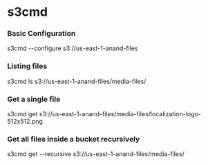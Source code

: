 # s3cmd

### Basic Configuration
s3cmd --configure s3://us-east-1-anand-files

### Listing files
s3cmd ls s3://us-east-1-anand-files/media-files/

### Get a single file
s3cmd get s3://us-east-1-anand-files/media-files/localization-logo-512x512.png

### Get all files inside a bucket recursively
s3cmd get --recursive s3://us-east-1-anand-files/media-files/
